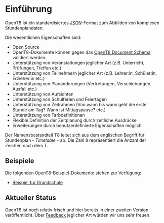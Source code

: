 # Einführung

OpenT8 ist ein standardisiertes [JSON](https://www.json.org/)-Format zum Abbilden von komplexen Stundenplandaten. 

Die wesentlichen Eigenschaften sind:

+ Open Source
+ OpenT8-Dokumente können gegen das [OpenT8 Document Schema](https://github.com/openpotato/opent8/blob/main/schemas/v0.4/schema.json) validiert werden.
+ Unterstützung von Veranstaltungen jeglicher Art (z.B. Unterricht, Prüfungen, Treffen etc.)
+ Unterstützung von Teilnehmern jeglicher Art (z.B. Lehrer:in, Schüler:in, Erzieher:in etc.)
+ Unterstützung von Planänderungen (Vertretungen, Verschiebungen, Ausfall etc.)
+ Unterstützung von Aufsichten
+ Unterstützung von Schulferien und Feiertagen
+ Unterstützung von Zeitrahmen (Von wann bis wann geht die erste Stunde am Tag? Wann ist Mittagspause? etc.)
+ Unterstützung von Farbdefinitionen
+ Flexible Definition der Zeitplanung durch zeitliche Ausdrücke
+ Erweiterungen durch benutzerdefinierte Eigenschaften möglich

Der Namensbestandteil T8 leitet sich aus dem englischen Begriff für Stundenplan - *Timetable* - ab: Die Zahl 8 repräsentiert die Anzahl der Zeichen nach dem T.

## Beispiele

Die folgenden OpenT8-Beispiel-Dokumente stehen zur Verfügung:

+ [Beispiel für Grundschule](https://github.com/openpotato/opent8/blob/main/samples/sample.de.grundschule.json)

## Aktueller Status

OpenT8 ist noch relativ frisch und hier bereits in einer zweiten Version veröffentlicht. Über [Feedback](community.md) jeglicher Art würden wir uns sehr freuen.